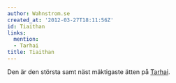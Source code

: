 ```yaml
---
author: Wahnstrom.se
created_at: '2012-03-27T18:11:56Z'
id: Tiaithan
links:
  mention:
  - Tarhai
title: Tiaithan
---
```


Den är den största samt näst mäktigaste ätten på [Tarhai].

  [Tarhai]: Tarhai